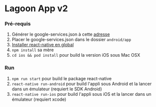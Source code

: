 # Lagoon App v2

### Pré-requis

 1. Générer le google-services.json à cette [adresse](https://developers.google.com/mobile/add?platform=android&cntapi=signin&cnturl=https://developers.google.com/identity/sign-in/android/sign-in?configured=true&cntlbl=Continue%20Adding%20Sign-In)
 2. Placer le google-services.json dans le dossier `android/app`
 3. [Installer react-native en global](https://facebook.github.io/react-native/docs/getting-started.html)
 4. `npm install` sa mère
 5. `cd ios && pod install` pour build la version iOS sous Mac OSX

### Run

 1. `npm run start` pour build le package react-native
 2. `react-native run-android` pour build l'appli sous Android et la lancer dans un émulateur (requiert le SDK Android)
 2. `react-native run-ios` pour build l'appli sous iOS et la lancer dans un émulateur (requiert xcode)
